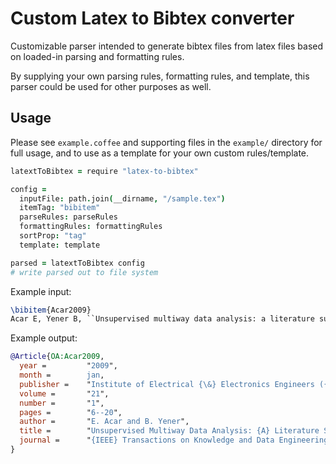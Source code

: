 Custom Latex to Bibtex converter
================================

Customizable parser intended to generate bibtex files from latex files based on loaded-in parsing and formatting rules.

By supplying your own parsing rules, formatting rules, and template, this parser could be used for other purposes as well.

Usage
-----

Please see `example.coffee` and supporting files in the `example/` directory for full usage, and to use as a template for your own custom rules/template.

```coffeescript
latextToBibtex = require "latex-to-bibtex"

config =
  inputFile: path.join(__dirname, "/sample.tex")
  itemTag: "bibitem"
  parseRules: parseRules
  formattingRules: formattingRules
  sortProp: "tag"
  template: template

parsed = latextToBibtex config
# write parsed out to file system
```

Example input:

```latex
\bibitem{Acar2009}
Acar E, Yener B, ``Unsupervised multiway data analysis: a literature survey,'' {\em IEEE Trans Knowl Data Engin} \underline{21}, 6--20 (2009).
```

Example output:

```bibtex
@Article{OA:Acar2009,
  year =         "2009",
  month =        jan,
  publisher =    "Institute of Electrical {\&} Electronics Engineers ({IEEE})",
  volume =       "21",
  number =       "1",
  pages =        "6--20",
  author =       "E. Acar and B. Yener",
  title =        "Unsupervised Multiway Data Analysis: {A} Literature Survey",
  journal =      "{IEEE} Transactions on Knowledge and Data Engineering",
}
```
